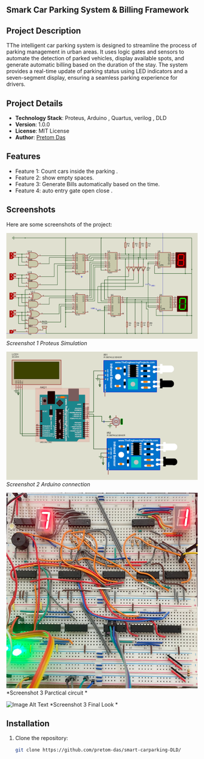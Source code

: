 ﻿## Smark Car Parking System & Billing Framework

## Project Description
TThe intelligent car parking system is designed to streamline the process of parking management in 
urban areas. It uses logic gates and sensors to automate the detection of parked vehicles, display 
available spots, and generate automatic billing based on the duration of the stay. The system 
provides a real-time update of parking status using LED indicators and a seven-segment display, 
ensuring a seamless parking experience for drivers.

## Project Details
- **Technology Stack**: Proteus, Arduino , Quartus, verilog , DLD
- **Version**: 1.0.0
- **License**: MIT License
- **Author**: [Pretom Das](https://github.com/pretom-das)

## Features
- Feature 1: Count cars inside the parking .
- Feature 2: show empty spaces.
- Feature 3: Generate Bills automatically based on the time.
- Feature 4: auto entry gate open close .

## Screenshots
Here are some screenshots of the project:

![Image Alt Text](https://github.com/pretom-das/smart-carparking-DLD/blob/bc5eb1441fc38ae046ddc06a6ff2bbffe4eed119/SS/Main%20circuit.png)
*Screenshot 1 Proteus Simulation*

![Image Alt Text](https://github.com/pretom-das/smart-carparking-DLD/blob/450e3a017a9904aa4ecf64cd27ee84cda8d1f51d/SS/arduino%20connection.png)
*Screenshot 2 Arduino connection*

![Image Alt Text](https://github.com/pretom-das/smart-carparking-DLD/blob/450e3a017a9904aa4ecf64cd27ee84cda8d1f51d/SS/WhatsApp%20Image%202024-10-02%20at%2021.25.03_85f7abca.jpg)
*Screenshot 3 Parctical circuit *

![Image Alt Text]([https://github.com/pretom-das/loadflow-etap/blob/95570c22c2f21447941c41dda5089e3501731c96/SS/L-G%20fault.png](https://github.com/pretom-das/smart-carparking-DLD/blob/450e3a017a9904aa4ecf64cd27ee84cda8d1f51d/SS/final-look.JPG))
*Screenshot 3 Final Look *

## Installation
1. Clone the repository:  
   ```bash
   git clone https://github.com/pretom-das/smart-carparking-DLD/
